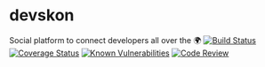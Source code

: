 # devskon

Social platform to connect developers all over the 🌍
[![Build Status](https://travis-ci.com/NkFab/devskon.svg?branch=develop)](https://travis-ci.com/NkFab/devskon)
[![Coverage Status](https://coveralls.io/repos/github/NkFab/devskon/badge.svg?branch=develop)](https://coveralls.io/github/NkFab/devskon?branch=develop)
[![Known Vulnerabilities](https://img.shields.io/snyk/vulnerabilities/github/NkFab/devskon.svg)](https://snyk.io/test/github/NkFab/devskon)
[![Code Review](https://img.shields.io/badge/Code%20Review-Hound%20CI-blueviolet.svg)](#hound)
